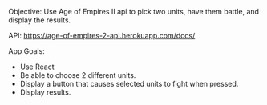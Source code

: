 Objective: Use Age of Empires II api to pick two units, have them battle, and display the results.

API: https://age-of-empires-2-api.herokuapp.com/docs/

App Goals:
- Use React
- Be able to choose 2 different units.
- Display a button that causes selected units to fight when pressed.
- Display results.
